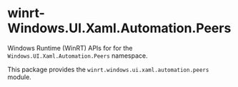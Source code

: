 <!-- warning: Please don't edit this file. It was automatically generated. -->

# winrt-Windows.UI.Xaml.Automation.Peers

Windows Runtime (WinRT) APIs for for the `Windows.UI.Xaml.Automation.Peers` namespace.

This package provides the `winrt.windows.ui.xaml.automation.peers` module.
